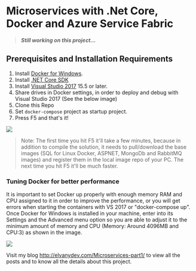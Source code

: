 # Microservices with .Net Core, Docker and Azure Service Fabric

> ***Still working on this project...***

## Prerequisites and Installation Requirements

1. Install [Docker for Windows](https://docs.docker.com/docker-for-windows/install/).
2. Install [.NET Core SDK](https://www.microsoft.com/net/download/windows)
3. Install [Visual Studio 2017](https://www.visualstudio.com/downloads/) 15.5 or later.
4. Share drives in Docker settings, in order to deploy and debug with Visual Studio 2017 (See the below image)
5. Clone this Repo
6. Set `docker-compose` project as startup project.
7. Press F5 and that's it!

![](https://github.com/vany0114/vany0114.github.io/blob/master/images/docker_settings_shared_drives.png)

> Note: The first time you hit F5 it'll take a few minutes, because in addition to compile the solution, it needs to pull/download the base images (SQL for Linux Docker, ASPNET, MongoDb and RabbitMQ images) and register them in the local image repo of your PC. The next time you hit F5 it'll be much faster.

### Tuning Docker for better performance

It is important to set Docker up properly with enough memory RAM and CPU assigned to it in order to improve the performance, or you will get errors when starting the containers with VS 2017 or "docker-compose up". Once Docker for Windows is installed in your machine, enter into its Settings and the Advanced menu option so you are able to adjust it to the minimum amount of memory and CPU (Memory: Around 4096MB and CPU:3) as shown in the image.

![](https://github.com/vany0114/vany0114.github.io/blob/master/images/docker_settings.png)

Visit my blog <http://elvanydev.com/Microservices-part1/> to view all the posts and to know all the details about this project.

